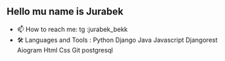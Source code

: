 ## Hello mu name is Jurabek


- 📫 How to reach me: tg :jurabek_bekk
- 🛠  Languages and Tools : Python Django Java Javascript Djangorest Aiogram Html Css Git postgresql
